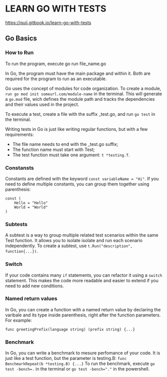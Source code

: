 # LEARN GO WITH TESTS
https://quii.gitbook.io/learn-go-with-tests

## Go Basics
### How to Run

To run the program, execute go run file_name.go

In Go, the program must have the main package and within it. Both are required for the program to run as an executable.

Go uses the concept of modules for code organization. To create a module, `run go mod init someurl.com/module-name` in the terminal. This will generate a `go.mod` file, wich defines the module path and tracks the dependencies and their values used in the project.

To execute a test, create a file with the suffix _test.go, and run `go test` in the terminal.

Writing tests in Go is just like writing regular functions, but with a few requirements:
- The file name needs to end with the _test.go suffix;
- The function name must start with Test;
- The test function must take one argument: `t *testing.T`.

### Constansts
Constants are defined with the keyword `const variableName = "Hi"`. If you need to define multiple constants, you can group them together using parenthesis:
```
const (
    Hello = "Hello"
    World = "World"
)
```

### Subtests
A subtest is a way to group multiple related test scenarios within the same Test function. It allows you to isolate isolate and run each scenario independently. To create a subtest, use `t.Run("description", function{...})`.

### Switch
If your code contains many `if` statements, you can refactor it using a `switch` statement. This makes the code more readable and easier to extend if you need to add new conditions.

### Named return values
In Go, you can create a function with a named return value by declaring the varibale and its type inside parenthesis, right after the function parameters. For example:
```
func greetingPrefix(language string) (prefix string) {...}
```

### Benchmark
In Go, you can write a benchmark to mesure perfomance of your code. It is just like a test function, but the parameter is testing.B:
`func BenchmarkRepeat(b *testing.B) {...}`
To run the benchmark, execute `go test -bench=.` in the terminal or `go test -bench="."` in the powershell.